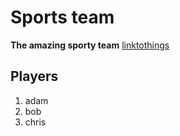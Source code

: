 # Sports team
**The amazing sporty team**
[linktothings](wwww.)


## Players

1. adam
1. bob
1. chris



